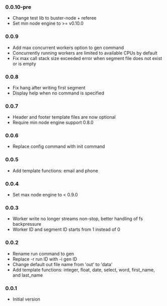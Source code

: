 ### 0.0.10-pre
* Change test lib to buster-node + referee
* Set min node engine to >= v0.10.0

### 0.0.9
* Add max concurrent workers option to gen command
* Concurrently running workers are limited to available CPUs by default
* Fix max call stack size exceeded error when segment file does not exist or is empty

### 0.0.8
* Fix hang after writing first segment
* Display help when no command is specified

### 0.0.7
* Header and footer template files are now optional
* Require min node engine support 0.8.0

### 0.0.6
* Replace config command with init command

### 0.0.5
* Add template functions: email and phone

### 0.0.4
* Set max node engine to < 0.9.0

### 0.0.3
* Worker write no longer streams non-stop, better handling of fs backpressure
* Worker ID and segment ID starts from 1 instead of 0

### 0.0.2
* Rename run command to gen
* Replace -r run ID with -i gen ID
* Change default out file name from 'out' to 'data'
* Add template functions: integer, float, date, select, word, first_name, and last_name

### 0.0.1
* Initial version 
